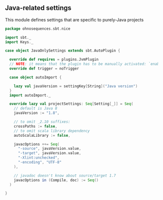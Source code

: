 ## Java-related settings

This module defines settings that are specific to purely-Java projects


```scala
package ohnosequences.sbt.nice

import sbt._
import Keys._

case object JavaOnlySettings extends sbt.AutoPlugin {

  override def requires = plugins.JvmPlugin
  // NOTE: it means that the plugin has to be manually activated: `enablePlugin(JavaOnlySettings)`
  override def trigger = noTrigger

  case object autoImport {

    lazy val javaVersion = settingKey[String]("Java version")
  }
  import autoImport._

  override lazy val projectSettings: Seq[Setting[_]] = Seq(
    // default is Java 8
    javaVersion := "1.8",

    // to omit _2.10 suffixes:
    crossPaths := false,
    // to omit scala library dependency
    autoScalaLibrary := false,

    javacOptions ++= Seq(
      "-source", javaVersion.value,
      "-target", javaVersion.value,
      "-Xlint:unchecked",
      "-encoding", "UTF-8"
    ),

    // javadoc doesn't know about source/target 1.7
    javacOptions in (Compile, doc) := Seq()
  )

}

```




[main/scala/AssemblySettings.scala]: AssemblySettings.scala.md
[main/scala/DocumentationSettings.scala]: DocumentationSettings.scala.md
[main/scala/JavaOnlySettings.scala]: JavaOnlySettings.scala.md
[main/scala/MetadataSettings.scala]: MetadataSettings.scala.md
[main/scala/ReleaseSettings.scala]: ReleaseSettings.scala.md
[main/scala/ResolverSettings.scala]: ResolverSettings.scala.md
[main/scala/ScalaSettings.scala]: ScalaSettings.scala.md
[main/scala/TagListSettings.scala]: TagListSettings.scala.md
[main/scala/WartRemoverSettings.scala]: WartRemoverSettings.scala.md